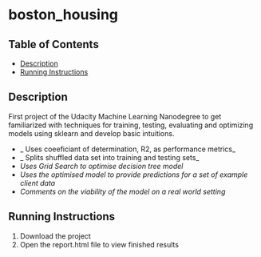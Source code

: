 boston_housing
===============================

## Table of Contents

* [Description](#description)
* [Running Instructions](#running-instructions)

## Description
First project of the Udacity Machine Learning Nanodegree to get familiarized with techniques for training, testing, evaluating and optimizing models using sklearn and develop basic intuitions. 

 + _ Uses coeeficiant of determination, R2, as performance metrics_
 + _ Splits shuffled data set into training and testing sets_
 + _Uses Grid Search to optimise decision tree model_
 + _Uses the optimised model to provide predictions for a set of example client data_
 + _Comments on the viability of the model on a real world setting_

## Running Instructions

1. Download the project
2. Open the report.html file to view finished results

